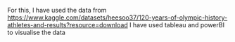 For this, I have used the data from https://www.kaggle.com/datasets/heesoo37/120-years-of-olympic-history-athletes-and-results?resource=download
I have used tableau and powerBI to visualise the data
